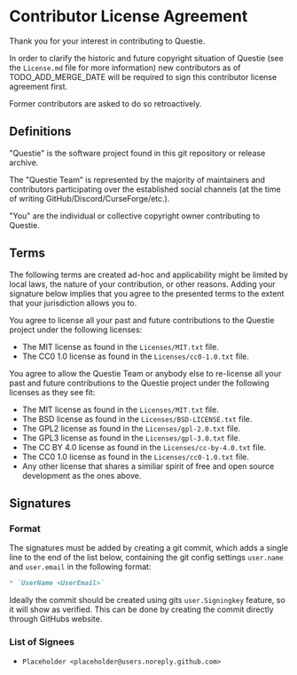 # Contributor License Agreement

Thank you for your interest in contributing to Questie.

In order to clarify the historic and future copyright situation of Questie (see the `License.md` file for more information) new contributors as of TODO_ADD_MERGE_DATE will be required to sign this contributor license agreement first.

Former contributors are asked to do so retroactively.

## Definitions

"Questie" is the software project found in this git repository or release archive.

The "Questie Team" is represented by the majority of maintainers and contributors participating over the established social channels (at the time of writing GitHub/Discord/CurseForge/etc.).

"You" are the individual or collective copyright owner contributing to Questie.

## Terms

The following terms are created ad-hoc and applicability might be limited by local laws, the nature of your contribution, or other reasons. Adding your signature below implies that you agree to the presented terms to the extent that your jurisdiction allows you to.

You agree to license all your past and future contributions to the Questie project under the following licenses:

* The MIT license as found in the `Licenses/MIT.txt` file.
* The CC0 1.0 license as found in the `Licenses/cc0-1.0.txt` file.

You agree to allow the Questie Team or anybody else to re-license all your past and future contributions to the Questie project under the following licenses as they see fit:

* The MIT license as found in the `Licenses/MIT.txt` file.
* The BSD license as found in the `Licenses/BSD-LICENSE.txt` file.
* The GPL2 license as found in the `Licenses/gpl-2.0.txt` file.
* The GPL3 license as found in the `Licenses/gpl-3.0.txt` file.
* The CC BY 4.0 license as found in the `Licenses/cc-by-4.0.txt` file.
* The CC0 1.0 license as found in the `Licenses/cc0-1.0.txt` file.
* Any other license that shares a similiar spirit of free and open source development as the ones above.

## Signatures

### Format

The signatures must be added by creating a git commit, which adds a single line to the end of the list below, containing the git config settings `user.name` and `user.email` in the following format:

```md
* `UserName <UserEmail>`
```

Ideally the commit should be created using gits `user.Signingkey` feature, so it will show as verified. This can be done by creating the commit directly through GitHubs website.

### List of Signees

* `Placeholder <placeholder@users.noreply.github.com>`
